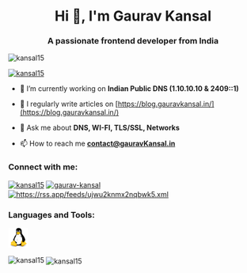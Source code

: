 <h1 align="center">Hi 👋, I'm Gaurav Kansal</h1>
<h3 align="center">A passionate frontend developer from India</h3>

<p align="left"> <img src="https://komarev.com/ghpvc/?username=kansal15&label=Profile%20views&color=0e75b6&style=flat" alt="kansal15" /> </p>

<p align="left"> <a href="https://twitter.com/kansal15" target="blank"><img src="https://img.shields.io/twitter/follow/kansal15?logo=twitter&style=for-the-badge" alt="kansal15" /></a> </p>

- 🔭 I’m currently working on **Indian Public DNS (1.10.10.10 & 2409::1)**

- 📝 I regularly write articles on [https://blog.gauravkansal.in/](https://blog.gauravkansal.in/)

- 💬 Ask me about **DNS, WI-FI, TLS/SSL, Networks**

- 📫 How to reach me **contact@gauravKansal.in**

<h3 align="left">Connect with me:</h3>
<p align="left">
<a href="https://twitter.com/kansal15" target="blank"><img align="center" src="https://raw.githubusercontent.com/rahuldkjain/github-profile-readme-generator/master/src/images/icons/Social/twitter.svg" alt="kansal15" height="30" width="40" /></a>
<a href="https://linkedin.com/in/gaurav-kansal" target="blank"><img align="center" src="https://raw.githubusercontent.com/rahuldkjain/github-profile-readme-generator/master/src/images/icons/Social/linked-in-alt.svg" alt="gaurav-kansal" height="30" width="40" /></a>
<a href="https://rss.app/feeds/ujwu2knmx2nqbwk5.xml" target="blank"><img align="center" src="https://raw.githubusercontent.com/rahuldkjain/github-profile-readme-generator/master/src/images/icons/Social/rss.svg" alt="https://rss.app/feeds/ujwu2knmx2nqbwk5.xml" height="30" width="40" /></a>
</p>

<h3 align="left">Languages and Tools:</h3>
<p align="left"> <a href="https://www.linux.org/" target="_blank" rel="noreferrer"> <img src="https://raw.githubusercontent.com/devicons/devicon/master/icons/linux/linux-original.svg" alt="linux" width="40" height="40"/> </a> </p>

<p><img align="left" src="https://github-readme-stats.vercel.app/api/top-langs?username=kansal15&show_icons=true&locale=en&layout=compact" alt="kansal15" /></p>

<p>&nbsp;<img align="center" src="https://github-readme-stats.vercel.app/api?username=kansal15&show_icons=true&locale=en" alt="kansal15" /></p>
